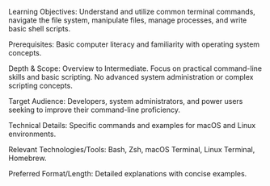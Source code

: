 Learning Objectives: Understand and utilize common terminal commands, navigate the file system, manipulate files, manage processes, and write basic shell scripts.

Prerequisites: Basic computer literacy and familiarity with operating system concepts.

Depth & Scope: Overview to Intermediate. Focus on practical command-line skills and basic scripting. No advanced system administration or complex scripting concepts.

Target Audience: Developers, system administrators, and power users seeking to improve their command-line proficiency.

Technical Details: Specific commands and examples for macOS and Linux environments.

Relevant Technologies/Tools: Bash, Zsh, macOS Terminal, Linux Terminal, Homebrew.

Preferred Format/Length: Detailed explanations with concise examples.
